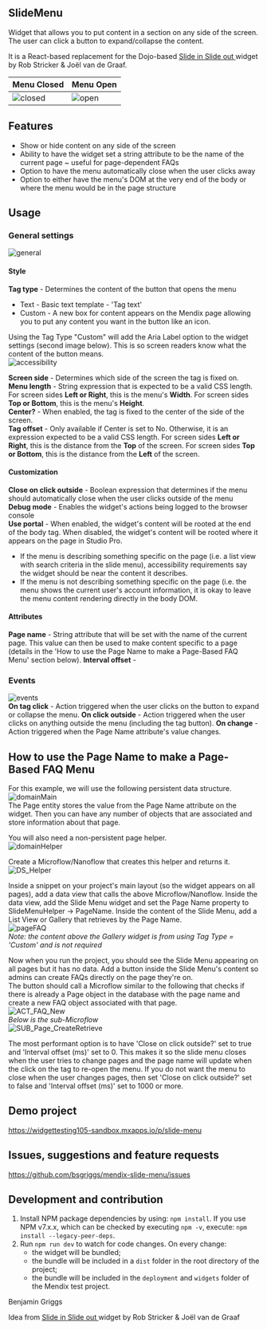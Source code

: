 ## SlideMenu
Widget that allows you to put content in a section on any side of the screen. The user can click a button to expand/collapse the content. 

It is a React-based replacement for the Dojo-based [Slide in Slide out ](https://marketplace.mendix.com/link/component/17847) widget by Rob Stricker & Joël van de Graaf.

| Menu Closed | Menu Open |  
| ------------- | ------------- |  
| ![closed](https://github.com/bsgriggs/mendix-slide-menu/blob/media/demoClosed.png)   | ![open](https://github.com/bsgriggs/mendix-slide-menu/blob/media/demoOpen.png)  |  

## Features
- Show or hide content on any side of the screen
- Ability to have the widget set a string attribute to be the name of the current page ~ useful for page-dependent FAQs
- Option to have the menu automatically close when the user clicks away
- Option to either have the menu's DOM at the very end of the body or where the menu would be in the page structure

## Usage
### General settings
![general](https://github.com/bsgriggs/mendix-slide-menu/blob/media/general.png)  
#### Style
**Tag type** - Determines the content of the button that opens the menu

- Text - Basic text template - 'Tag text'
- Custom - A new box for content appears on the Mendix page allowing you to put any content you want in the button like an icon.  

Using the Tag Type "Custom" will add the Aria Label option to the widget settings (second image below). This is so screen readers know what the content of the button means.  
![accessibility](https://github.com/bsgriggs/mendix-slide-menu/blob/media/accessibility.png)  

**Screen side** - Determines which side of the screen the tag is fixed on.  
**Menu length** - String expression that is expected to be a valid CSS length. For screen sides **Left or Right**, this is the menu's **Width**. For screen sides **Top or Bottom**, this is the menu's **Height**.  
**Center?** - When enabled, the tag is fixed to the center of the side of the screen.  
**Tag offset** - Only available if Center is set to No. Otherwise, it is an expression expected to be a valid CSS length. For screen sides **Left or Right**, this is the distance from the **Top** of the screen. For screen sides **Top or Bottom**, this is the distance from the **Left** of the screen.  

#### Customization  
**Close on click outside** - Boolean expression that determines if the menu should automatically close when the user clicks outside of the menu  
**Debug mode** - Enables the widget's actions being logged to the browser console  
**Use portal** - When enabled, the widget's content will be rooted at the end of the body tag. When disabled, the widget's content will be rooted where it appears on the page in Studio Pro. 
- If the menu is describing something specific on the page (i.e. a list view with search criteria in the slide menu), accessibility requirements say the widget should be near the content it describes.
- If the menu is not describing something specific on the page (i.e. the menu shows the current user's account information, it is okay to leave the menu content rendering directly in the body DOM.  


#### Attributes  
**Page name** - String attribute that will be set with the name of the current page. This value can then be used to make content specific to a page (details in the 'How to use the Page Name to make a Page-Based FAQ Menu' section below).
**Interval offset** - 

### Events
![events](https://github.com/bsgriggs/mendix-slide-menu/blob/media/events.png)  
**On tag click** - Action triggered when the user clicks on the button to expand or collapse the menu.
**On click outside** - Action triggered when the user clicks on anything outside the menu (including the tag button).
**On change** - Action triggered when the Page Name attribute's value changes.

## How to use the Page Name to make a Page-Based FAQ Menu
For this example, we will use the following persistent data structure.  
![domainMain](https://github.com/bsgriggs/mendix-slide-menu/blob/media/domainMain.png)  
The Page entity stores the value from the Page Name attribute on the widget. Then you can have any number of objects that are associated and store information about that page.  

You will also need a non-persistent page helper.  
![domainHelper](https://github.com/bsgriggs/mendix-slide-menu/blob/media/domainHelper.png)   

Create a Microflow/Nanoflow that creates this helper and returns it.  
![DS_Helper](https://github.com/bsgriggs/mendix-slide-menu/blob/media/DS_Helper.png)  

Inside a snippet on your project's main layout (so the widget appears on all pages), add a data view that calls the above Microflow/Nanoflow. Inside the data view, add the Slide Menu widget and set the Page Name property to SlideMenuHelper -> PageName. Inside the content of the Slide Menu, add a List View or Gallery that retrieves by the Page Name.  
![pageFAQ](https://github.com/bsgriggs/mendix-slide-menu/blob/media/pageFAQ.png)  
*Note: the content above the Gallery widget is from using Tag Type = 'Custom' and is not required*

Now when you run the project, you should see the Slide Menu appearing on all pages but it has no data. Add a button inside the Slide Menu's content so admins can create FAQs directly on the page they're on.  
The button should call a Microflow similar to the following that checks if there is already a Page object in the database with the page name and create a new FAQ object associated with that page.  
![ACT_FAQ_New](https://github.com/bsgriggs/mendix-slide-menu/blob/media/ACT_FAQ_New.png)  
*Below is the sub-Microflow*  
![SUB_Page_CreateRetrieve](https://github.com/bsgriggs/mendix-slide-menu/blob/media/SUB_Page_CreateRetrieve.png)  

The most performant option is to have 'Close on click outside?' set to true and 'Interval offset (ms)' set to 0. This makes it so the slide menu closes when the user tries to change pages and the page name will update when the click on the tag to re-open the menu. If you do not want the menu to close when the user changes pages, then set 'Close on click outside?' set to false and 'Interval offset (ms)' set to 1000 or more.


## Demo project
https://widgettesting105-sandbox.mxapps.io/p/slide-menu

## Issues, suggestions and feature requests
https://github.com/bsgriggs/mendix-slide-menu/issues

## Development and contribution

1. Install NPM package dependencies by using: `npm install`. If you use NPM v7.x.x, which can be checked by executing `npm -v`, execute: `npm install --legacy-peer-deps`.
2. Run `npm run dev` to watch for code changes. On every change:
    - the widget will be bundled;
    - the bundle will be included in a `dist` folder in the root directory of the project;
    - the bundle will be included in the `deployment` and `widgets` folder of the Mendix test project.

Benjamin Griggs

Idea from [Slide in Slide out ](https://marketplace.mendix.com/link/component/17847) widget by Rob Stricker & Joël van de Graaf 
